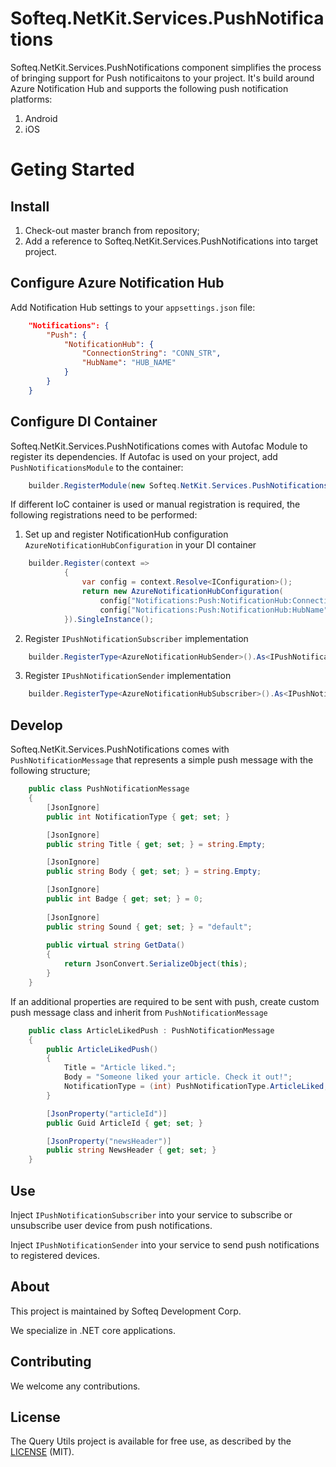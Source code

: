 # Softeq.NetKit.Services.PushNotifications

Softeq.NetKit.Services.PushNotifications component simplifies the process of bringing support for Push notificaitons to your project. It's build around Azure Notification Hub and supports the following push notification platforms:
1. Android 
2. iOS

# Geting Started

## Install 
1. Check-out master branch from repository;
2. Add a reference to Softeq.NetKit.Services.PushNotifications into target project.

## Configure Azure Notification Hub

Add Notification Hub settings to your ```appsettings.json``` file:
```json
    "Notifications": {
        "Push": {
            "NotificationHub": {
                "ConnectionString": "CONN_STR",
                "HubName": "HUB_NAME"
            }
        }
    }
```

## Configure DI Container

Softeq.NetKit.Services.PushNotifications comes with Autofac Module to register its dependencies. 
If Autofac is used on your project, add ```PushNotificationsModule``` to the container:
```csharp
    builder.RegisterModule(new Softeq.NetKit.Services.PushNotifications.PushNotificationsModule());
```

If different IoC container is used or manual registration is required, the following registrations need to be performed:
1. Set up and register NotificationHub configuration ```AzureNotificationHubConfiguration``` in your DI container
```csharp
    builder.Register(context =>
            {
                var config = context.Resolve<IConfiguration>();
                return new AzureNotificationHubConfiguration(
                    config["Notifications:Push:NotificationHub:ConnectionString"],
                    config["Notifications:Push:NotificationHub:HubName"]);
            }).SingleInstance();
```

2. Register ```IPushNotificationSubscriber``` implementation
```csharp
    builder.RegisterType<AzureNotificationHubSender>().As<IPushNotificationSubscriber>();
```

3. Register ```IPushNotificationSender``` implementation
```csharp
    builder.RegisterType<AzureNotificationHubSubscriber>().As<IPushNotificationSender>();
```

## Develop

Softeq.NetKit.Services.PushNotifications comes with ```PushNotificationMessage``` that represents a simple push message with the following structure;
```csharp
    public class PushNotificationMessage
    {
        [JsonIgnore]
        public int NotificationType { get; set; }

        [JsonIgnore]
        public string Title { get; set; } = string.Empty;

        [JsonIgnore]
        public string Body { get; set; } = string.Empty;

        [JsonIgnore]
        public int Badge { get; set; } = 0;
        
        [JsonIgnore]
        public string Sound { get; set; } = "default";
        
        public virtual string GetData()
        {
            return JsonConvert.SerializeObject(this);
        }
    }
```

If an additional properties are required to be sent with push, create custom push message class and inherit from ```PushNotificationMessage```
```csharp
    public class ArticleLikedPush : PushNotificationMessage
    {
        public ArticleLikedPush()
        {
            Title = "Article liked.";
            Body = "Someone liked your article. Check it out!";
            NotificationType = (int) PushNotificationType.ArticleLiked;
        }

        [JsonProperty("articleId")]
        public Guid ArticleId { get; set; }

        [JsonProperty("newsHeader")]
        public string NewsHeader { get; set; }
    }
```

## Use

Inject ```IPushNotificationSubscriber``` into your service to subscribe or unsubscribe user device from push notifications.

Inject ```IPushNotificationSender``` into your service to send push notifications to registered devices.

## About

This project is maintained by Softeq Development Corp.

We specialize in .NET core applications.

## Contributing

We welcome any contributions.

## License

The Query Utils project is available for free use, as described by the [LICENSE](/LICENSE) (MIT).
